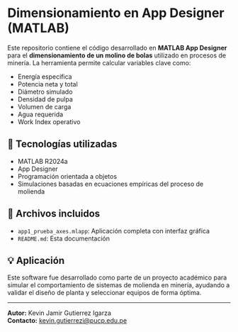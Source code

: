 # Dimensionamiento en App Designer (MATLAB)

Este repositorio contiene el código desarrollado en **MATLAB App Designer** para el **dimensionamiento de un molino de bolas** utilizado en procesos de minería. La herramienta permite calcular variables clave como:

- Energía específica
- Potencia neta y total
- Diámetro simulado
- Densidad de pulpa
- Volumen de carga
- Agua requerida
- Work Index operativo

## 📌 Tecnologías utilizadas

- MATLAB R2024a
- App Designer
- Programación orientada a objetos
- Simulaciones basadas en ecuaciones empíricas del proceso de molienda

## 📁 Archivos incluidos

- `app1_prueba_axes.mlapp`: Aplicación completa con interfaz gráfica
- `README.md`: Esta documentación

## 💡 Aplicación

Este software fue desarrollado como parte de un proyecto académico para simular el comportamiento de sistemas de molienda en minería, ayudando a validar el diseño de planta y seleccionar equipos de forma óptima.

---

**Autor:** Kevin Jamir Gutierrez Igarza  
**Contacto:** kevin.gutierrezi@pucp.edu.pe
